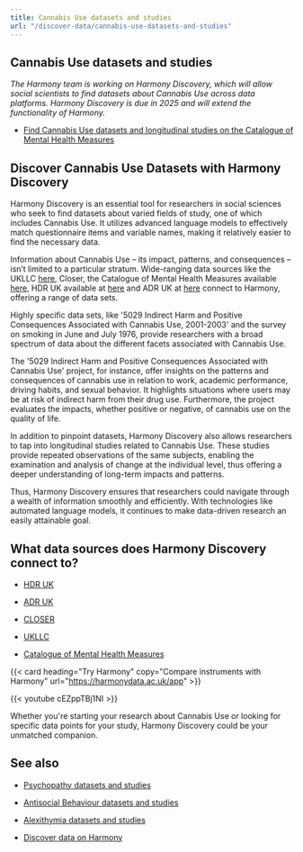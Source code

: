 ```yaml
---
title: Cannabis Use datasets and studies
url: "/discover-data/cannabis-use-datasets-and-studies"
---
```


## Cannabis Use datasets and studies

*The Harmony team is working on Harmony Discovery, which will allow social scientists to find datasets about Cannabis Use across data platforms. Harmony Discovery is due in 2025 and will extend the functionality of Harmony.*

* [Find Cannabis Use datasets and longitudinal studies on the Catalogue of Mental Health Measures](https://www.cataloguementalhealth.ac.uk/?content=search&query=Topic:cannabis+use)

## Discover Cannabis Use Datasets with Harmony Discovery

Harmony Discovery is an essential tool for researchers in social sciences who seek to find datasets about varied fields of study, one of which includes Cannabis Use. It utilizes advanced language models to effectively match questionnaire items and variable names, making it relatively easier to find the necessary data. 

Information about Cannabis Use – its impact, patterns, and consequences – isn’t limited to a particular stratum. Wide-ranging data sources like the UKLLC [here](https://explore.ukllc.ac.uk), Closer, the Catalogue of Mental Health Measures available [here](https://www.cataloguementalhealth.ac.uk/), HDR UK available at [here](https://www.hdruk.ac.uk/) and ADR UK at [here](https://www.adruk.org/) connect to Harmony, offering a range of data sets. 

Highly specific data sets, like '5029 Indirect Harm and Positive Consequences Associated with Cannabis Use, 2001-2003' and the survey on smoking in June and July 1976, provide researchers with a broad spectrum of data about the different facets associated with Cannabis Use. 

The '5029 Indirect Harm and Positive Consequences Associated with Cannabis Use' project, for instance, offer insights on the patterns and consequences of cannabis use in relation to work, academic performance, driving habits, and sexual behavior. It highlights situations where users may be at risk of indirect harm from their drug use. Furthermore, the project evaluates the impacts, whether positive or negative, of cannabis use on the quality of life. 

In addition to pinpoint datasets, Harmony Discovery also allows researchers to tap into longitudinal studies related to Cannabis Use. These studies provide repeated observations of the same subjects, enabling the examination and analysis of change at the individual level, thus offering a deeper understanding of long-term impacts and patterns.

Thus, Harmony Discovery ensures that researchers could navigate through a wealth of information smoothly and efficiently. With technologies like automated language models, it continues to make data-driven research an easily attainable goal. 


## What data sources does Harmony Discovery connect to?

* [HDR UK](https://www.healthdatagateway.org/)

* [ADR UK](https://www.adruk.org/data-access/data-catalogue/)

* [CLOSER](https://closer.ac.uk/)

* [UKLLC](https://explore.ukllc.ac.uk)

* [Catalogue of Mental Health Measures](https://www.cataloguementalhealth.ac.uk/)

{{< card heading="Try Harmony" copy="Compare instruments with Harmony" url="https://harmonydata.ac.uk/app" >}}

{{< youtube cEZppTBj1NI >}}


Whether you're starting your research about Cannabis Use or looking for specific data points for your study, Harmony Discovery could be your unmatched companion.

## See also

* [Psychopathy datasets and studies](/discover-data/psychopathy-datasets-and-studies)

* [Antisocial Behaviour datasets and studies](/discover-data/antisocial-behaviour-datasets-and-studies)

* [Alexithymia datasets and studies](/discover-data/alexithymia-datasets-and-studies)

* [Discover data on Harmony](/discover-data/)